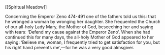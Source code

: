 [[Spiritual Meadow]]
 
Concerning the Emperor Zeno 474-491 one of the fathers told us this: that he wronged a woman by wronging her daughter. She frequented the Church of our all-holy Lady Mary, the Mother of God, beseeching her and saying with tears: ‘Defend my cause against the Emperor Zeno’. When she had continued this for many days, the all-holy Mother of God appeared to her saying: ‘Believe me, woman, I frequently tried to get satisfaction for you, but his right hand prevents me’,—for he was a very good almsgiver.